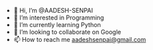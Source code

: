- 👋 Hi, I’m @AADESH-SENPAI
- 👀 I’m interested in Programming
- 🌱 I’m currently learning Python
- 💞️ I’m looking to collaborate on Google
- 📫 How to reach me aadeshsenpai@gmail.com

<!---
AADESH-SENPAI/AADESH-SENPAI is a ✨ special ✨ repository because its `README.md` (this file) appears on your GitHub profile.
You can click the Preview link to take a look at your changes.
--->
